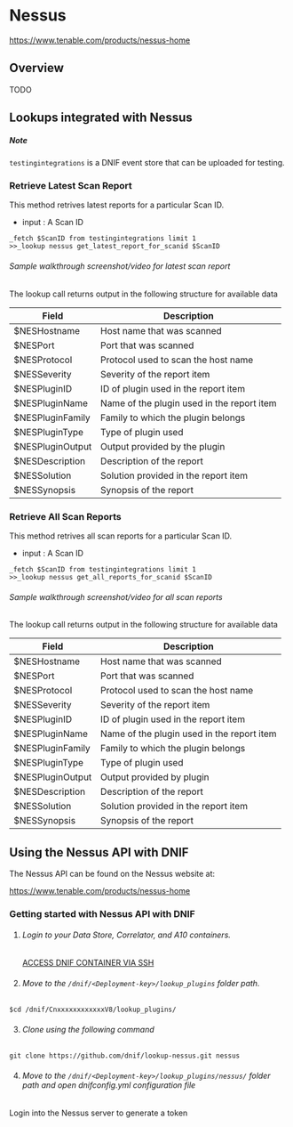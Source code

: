 # Nessus

https://www.tenable.com/products/nessus-home

## Overview
TODO

## Lookups integrated with Nessus

##### Note

`testingintegrations` is a DNIF event store that can be uploaded for testing.

### Retrieve Latest Scan Report

This method retrives latest reports for a particular Scan ID.

- input : A Scan ID

```
_fetch $ScanID from testingintegrations limit 1
>>_lookup nessus get_latest_report_for_scanid $ScanID
```

###### Sample walkthrough screenshot/video for latest scan report
The lookup call returns output in the following structure for available data

|Field|Description|
|-|-|
|$NESHostname|Host name that was scanned|
|$NESPort|Port that was scanned|
|$NESProtocol|Protocol used to scan the host name|
|$NESSeverity|Severity of the report item|
|$NESPluginID|ID of plugin used in the report item|
|$NESPluginName|Name of the plugin used in the report item|
|$NESPluginFamily|Family to which the plugin belongs|
|$NESPluginType|Type of plugin used|
|$NESPluginOutput|Output provided by the plugin|
|$NESDescription|Description of the report|
|$NESSolution|Solution provided in the report item|
|$NESSynopsis|Synopsis of the report|

### Retrieve All Scan Reports
This method retrives all scan reports for a particular Scan ID.

- input : A Scan ID

```
_fetch $ScanID from testingintegrations limit 1
>>_lookup nessus get_all_reports_for_scanid $ScanID
```

###### Sample walkthrough screenshot/video for all scan reports
The lookup call returns output in the following structure for available data

|Field|Description|
|-|-|
|$NESHostname|Host name that was scanned|
|$NESPort|Port that was scanned|
|$NESProtocol|Protocol used to scan the host name|
|$NESSeverity|Severity of the report item |
|$NESPluginID|ID of plugin used in the report item|
|$NESPluginName|Name of the plugin used in the report item|
|$NESPluginFamily|Family to which the plugin belongs|
|$NESPluginType|Type of plugin used|
|$NESPluginOutput|Output provided by plugin|
|$NESDescription|Description of the report|
|$NESSolution|Solution provided in the report item|
|$NESSynopsis|Synopsis of the report|

## Using the Nessus API with DNIF  
The Nessus API can be found on the Nessus website at:

  https://www.tenable.com/products/nessus-home

### Getting started with Nessus API with DNIF

1. ###### Login to your Data Store, Correlator, and A10 containers.  
   [ACCESS DNIF CONTAINER VIA SSH](https://dnif.it/docs/guides/tutorials/access-dnif-container-via-ssh.html)
2. ###### Move to the `/dnif/<Deployment-key>/lookup_plugins` folder path.
```
$cd /dnif/CnxxxxxxxxxxxxV8/lookup_plugins/
```
3. ###### Clone using the following command
```  
git clone https://github.com/dnif/lookup-nessus.git nessus
```
4. ###### Move to the `/dnif/<Deployment-key>/lookup_plugins/nessus/` folder path and open dnifconfig.yml configuration file     

Login into the Nessus server to generate a token
